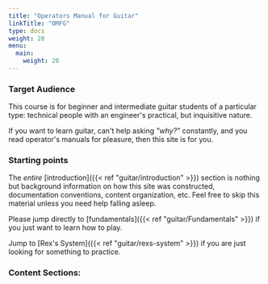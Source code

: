 ```yaml
---
title: "Operators Manual for Guitar"
linkTitle: "OMFG"
type: docs
weight: 20
menu:
  main:
    weight: 20
---
```


### Target Audience

This course is for beginner and intermediate guitar students of a particular type: technical people with an engineer's practical, but inquisitive nature.

If you want to learn guitar, can't help asking *"why?"* constantly, and you read operator's manuals for pleasure, then this site is for you.

### Starting points

The *entire* [introduction]({{< ref "guitar/introduction" >}}) section is nothing but background information on how this site was constructed, documentation conventions, content organization, etc. Feel free to skip this material unless you need help falling asleep.

Please jump directly to [fundamentals]({{< ref "guitar/Fundamentals" >}}) if you just want to learn how to play.

Jump to [Rex's System]({{< ref "guitar/rexs-system" >}}) if you are just looking for something to practice.

### Content Sections:
